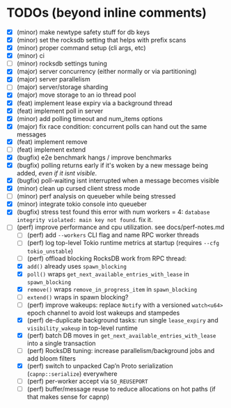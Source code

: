 # TODOs (beyond inline comments)

- [X] (minor) make newtype safety stuff for db keys
- [X] (minor) set the rocksdb setting that helps with prefix scans
- [X] (minor) proper command setup (cli args, etc)
- [X] (minor) ci
- [ ] (minor) rocksdb settings tuning
- [X] (major) server concurrency (either normally or via partitioning)
- [X] (major) server parallelism
- [ ] (major) server/storage sharding
- [X] (major) move storage to an io thread pool
- [X] (feat) implement lease expiry via a background thread
- [X] (feat) implement poll in server
- [X] (minor) add polling timeout and num_items options
- [X] (major) fix race condition: concurrent polls can hand out the same messages
- [X] (feat) implement remove
- [ ] (feat) implement extend
- [X] (bugfix) e2e benchmark hangs / improve benchmarks
- [X] (bugfix) polling returns early if it's woken by a new message being added, *even if it isnt visible*.
- [X] (bugfix) poll-waiting isnt interrupted when a message becomes visible
- [X] (minor) clean up cursed client stress mode
- [ ] (minor) perf analysis on queueber while being stressed
- [X] (minor) integrate tokio console into queueber
- [X] (bugfix) stress test found this error with num workers = 4: `database integrity violated: main key not found`. fix it.
- [ ] (perf) improve performance and cpu utilization. see docs/perf-notes.md
  - [ ] (perf) add `--workers` CLI flag and name RPC worker threads
  - [ ] (perf) log top-level Tokio runtime metrics at startup (requires `--cfg tokio_unstable`)
  - [ ] (perf) offload blocking RocksDB work from RPC thread:
  - [X] `add()` already uses `spawn_blocking`
  - [X] `poll()` wraps `get_next_available_entries_with_lease` in `spawn_blocking`
  - [X] `remove()` wraps `remove_in_progress_item` in `spawn_blocking`
  - [ ] `extend()` wraps in spawn blocking?
  - [ ] (perf) improve wakeups: replace `Notify` with a versioned `watch<u64>` epoch channel to avoid lost wakeups and stampedes
  - [X] (perf) de-duplicate background tasks: run single `lease_expiry` and `visibility_wakeup` in top-level runtime
  - [X] (perf) batch DB moves in `get_next_available_entries_with_lease` into a single transaction
  - [ ] (perf) RocksDB tuning: increase parallelism/background jobs and add bloom filters
  - [X] (perf) switch to unpacked Cap’n Proto serialization (`capnp::serialize`) everywhere
  - [ ] (perf) per-worker accept via `SO_REUSEPORT`
  - [ ] (perf) buffer/message reuse to reduce allocations on hot paths (if that makes sense for capnp)
